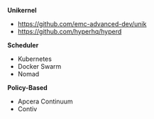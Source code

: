 **Unikernel**

- https://github.com/emc-advanced-dev/unik
- https://github.com/hyperhq/hyperd

**Scheduler**

- Kubernetes
- Docker Swarm
- Nomad

**Policy-Based**

- Apcera Continuum
- Contiv

